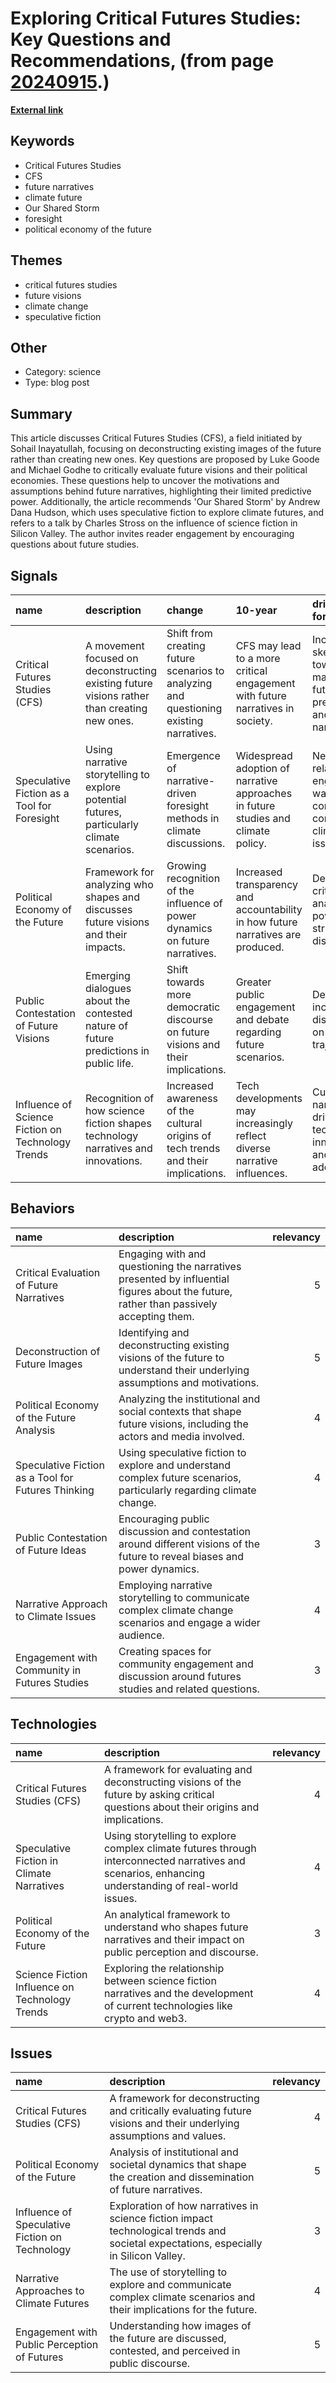 # __Exploring Critical Futures Studies: Key Questions and Recommendations__, (from page [20240915](https://kghosh.substack.com/p/20240915).)

__[External link](https://futureslens.johanneskleske.com/key-questions-in-critical-futures-studies/)__



## Keywords

* Critical Futures Studies
* CFS
* future narratives
* climate future
* Our Shared Storm
* foresight
* political economy of the future

## Themes

* critical futures studies
* future visions
* climate change
* speculative fiction

## Other

* Category: science
* Type: blog post

## Summary

This article discusses Critical Futures Studies (CFS), a field initiated by Sohail Inayatullah, focusing on deconstructing existing images of the future rather than creating new ones. Key questions are proposed by Luke Goode and Michael Godhe to critically evaluate future visions and their political economies. These questions help to uncover the motivations and assumptions behind future narratives, highlighting their limited predictive power. Additionally, the article recommends 'Our Shared Storm' by Andrew Dana Hudson, which uses speculative fiction to explore climate futures, and refers to a talk by Charles Stross on the influence of science fiction in Silicon Valley. The author invites reader engagement by encouraging questions about future studies.

## Signals

| name                                              | description                                                                                 | change                                                                                 | 10-year                                                                           | driving-force                                                               |   relevancy |
|:--------------------------------------------------|:--------------------------------------------------------------------------------------------|:---------------------------------------------------------------------------------------|:----------------------------------------------------------------------------------|:----------------------------------------------------------------------------|------------:|
| Critical Futures Studies (CFS)                    | A movement focused on deconstructing existing future visions rather than creating new ones. | Shift from creating future scenarios to analyzing and questioning existing narratives. | CFS may lead to a more critical engagement with future narratives in society.     | Increasing skepticism towards mainstream future predictions and narratives. |           4 |
| Speculative Fiction as a Tool for Foresight       | Using narrative storytelling to explore potential futures, particularly climate scenarios.  | Emergence of narrative-driven foresight methods in climate discussions.                | Widespread adoption of narrative approaches in future studies and climate policy. | Need for relatable and engaging ways to communicate complex climate issues. |           4 |
| Political Economy of the Future                   | Framework for analyzing who shapes and discusses future visions and their impacts.          | Growing recognition of the influence of power dynamics on future narratives.           | Increased transparency and accountability in how future narratives are produced.  | Demand for critical analysis of power structures in discourse.              |           5 |
| Public Contestation of Future Visions             | Emerging dialogues about the contested nature of future predictions in public life.         | Shift towards more democratic discourse on future visions and their implications.      | Greater public engagement and debate regarding future scenarios.                  | Desire for inclusive discussions on future trajectories.                    |           3 |
| Influence of Science Fiction on Technology Trends | Recognition of how science fiction shapes technology narratives and innovations.            | Increased awareness of the cultural origins of tech trends and their implications.     | Tech developments may increasingly reflect diverse narrative influences.          | Cultural narratives driving technological innovation and adoption.          |           4 |

## Behaviors

| name                                               | description                                                                                                                           |   relevancy |
|:---------------------------------------------------|:--------------------------------------------------------------------------------------------------------------------------------------|------------:|
| Critical Evaluation of Future Narratives           | Engaging with and questioning the narratives presented by influential figures about the future, rather than passively accepting them. |           5 |
| Deconstruction of Future Images                    | Identifying and deconstructing existing visions of the future to understand their underlying assumptions and motivations.             |           5 |
| Political Economy of the Future Analysis           | Analyzing the institutional and social contexts that shape future visions, including the actors and media involved.                   |           4 |
| Speculative Fiction as a Tool for Futures Thinking | Using speculative fiction to explore and understand complex future scenarios, particularly regarding climate change.                  |           4 |
| Public Contestation of Future Ideas                | Encouraging public discussion and contestation around different visions of the future to reveal biases and power dynamics.            |           3 |
| Narrative Approach to Climate Issues               | Employing narrative storytelling to communicate complex climate change scenarios and engage a wider audience.                         |           4 |
| Engagement with Community in Futures Studies       | Creating spaces for community engagement and discussion around futures studies and related questions.                                 |           3 |

## Technologies

| name                                           | description                                                                                                                                          |   relevancy |
|:-----------------------------------------------|:-----------------------------------------------------------------------------------------------------------------------------------------------------|------------:|
| Critical Futures Studies (CFS)                 | A framework for evaluating and deconstructing visions of the future by asking critical questions about their origins and implications.               |           4 |
| Speculative Fiction in Climate Narratives      | Using storytelling to explore complex climate futures through interconnected narratives and scenarios, enhancing understanding of real-world issues. |           4 |
| Political Economy of the Future                | An analytical framework to understand who shapes future narratives and their impact on public perception and discourse.                              |           3 |
| Science Fiction Influence on Technology Trends | Exploring the relationship between science fiction narratives and the development of current technologies like crypto and web3.                      |           4 |

## Issues

| name                                           | description                                                                                                                           |   relevancy |
|:-----------------------------------------------|:--------------------------------------------------------------------------------------------------------------------------------------|------------:|
| Critical Futures Studies (CFS)                 | A framework for deconstructing and critically evaluating future visions and their underlying assumptions and values.                  |           4 |
| Political Economy of the Future                | Analysis of institutional and societal dynamics that shape the creation and dissemination of future narratives.                       |           5 |
| Influence of Speculative Fiction on Technology | Exploration of how narratives in science fiction impact technological trends and societal expectations, especially in Silicon Valley. |           3 |
| Narrative Approaches to Climate Futures        | The use of storytelling to explore and communicate complex climate scenarios and their implications for the future.                   |           4 |
| Engagement with Public Perception of Futures   | Understanding how images of the future are discussed, contested, and perceived in public discourse.                                   |           5 |